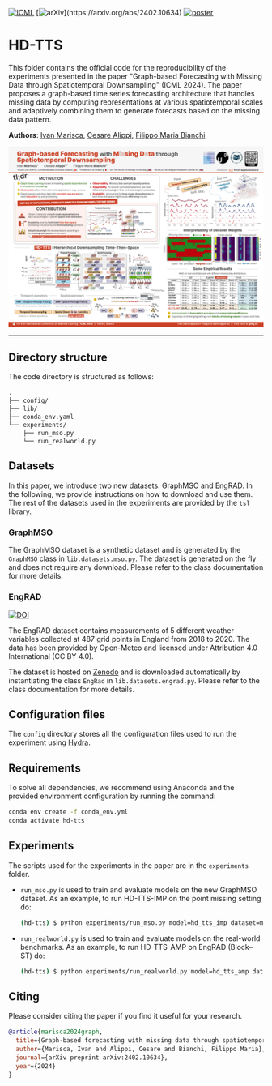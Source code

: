 [![ICML](https://img.shields.io/badge/ICML-2024-blue)](https://icml.cc/virtual/2024/poster/32823)
[![arXiv](https://img.shields.io/badge/arXiv-2402.10634-b31b1b.svg?)](https://arxiv.org/abs/2402.10634)
[![poster](https://custom-icon-badges.demolab.com/badge/poster-pdf-blue.svg?logo=note&logoSource=feather&logoColor=white)](docs/poster.pdf)

# HD-TTS

This folder contains the official code for the reproducibility of the
experiments presented in the paper "Graph-based Forecasting with Missing Data
through Spatiotemporal Downsampling" (ICML 2024). The paper proposes a
graph-based time series forecasting architecture that handles missing data by
computing representations at various spatiotemporal scales and adaptively
combining them to generate forecasts based on the missing data pattern.

**Authors**:
[Ivan Marisca](https://marshka.github.io/), 
[Cesare Alippi](https://alippi.faculty.polimi.it/), 
[Filippo Maria Bianchi](https://sites.google.com/view/filippombianchi/)

<div align=center>
	<img src='docs/poster.jpg' alt='Poster of "Graph-based Forecasting with Missing Data through Spatiotemporal Downsampling" (ICML 2024).'/>
</div>

---

## Directory structure

The code directory is structured as follows:

```
.
├── config/
├── lib/
├── conda_env.yaml
└── experiments/
    ├── run_mso.py
    └── run_realworld.py

```

## Datasets

In this paper, we introduce two new datasets: GraphMSO and EngRAD. In the
following, we provide instructions on how to download and use them.
The rest of the datasets used in the experiments are provided by the `tsl`
library.

### GraphMSO

The GraphMSO dataset is a synthetic dataset and is generated by the `GraphMSO`
class in `lib.datasets.mso.py`.
The dataset is generated on the fly and does not require any download. Please
refer to the class documentation for more details.

### EngRAD

[![DOI](https://zenodo.org/badge/DOI/10.5281/zenodo.12760772.svg)](https://doi.org/10.5281/zenodo.12760772)

The EngRAD dataset contains measurements of 5 different weather variables
collected at 487 grid points in England from 2018 to 2020.
The data has been provided by Open-Meteo and licensed under Attribution 4.0
International (CC BY 4.0).

The dataset is hosted on [Zenodo](https://zenodo.org/) and is downloaded
automatically by instantiating the class `EngRad` in `lib.datasets.engrad.py`.
Please refer to the class documentation for more details.

## Configuration files

The `config` directory stores all the configuration files used to run the
experiment using [Hydra](https://hydra.cc/).

## Requirements

To solve all dependencies, we recommend using Anaconda and the provided
environment configuration by running the command:

```bash
conda env create -f conda_env.yml
conda activate hd-tts
```

## Experiments

The scripts used for the experiments in the paper are in the `experiments`
folder.

* `run_mso.py` is used to train and evaluate models on the new GraphMSO dataset.
  As an example, to run HD-TTS-IMP on the point missing setting do:

  ```bash
  (hd-tts) $ python experiments/run_mso.py model=hd_tts_imp dataset=mso_point 
  ```

* `run_realworld.py` is used to train and evaluate models on the real-world
  benchmarks. As an example, to run HD-TTS-AMP on EngRAD (Block–ST) do:

  ```bash
  (hd-tts) $ python experiments/run_realworld.py model=hd_tts_amp dataset=engrad dataset/mode=block_st
  ```

## Citing

Please consider citing the paper if you find it useful for your research.

```bibtex
@article{marisca2024graph,
  title={Graph-based forecasting with missing data through spatiotemporal downsampling},
  author={Marisca, Ivan and Alippi, Cesare and Bianchi, Filippo Maria},
  journal={arXiv preprint arXiv:2402.10634},
  year={2024}
}
```

